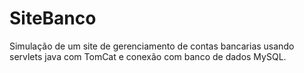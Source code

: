 # SiteBanco
Simulação de um site de gerenciamento de contas bancarias usando servlets java com TomCat e conexão com banco de dados MySQL.
